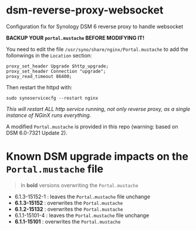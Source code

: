 # dsm-reverse-proxy-websocket
Configuration fix for Synology DSM 6 reverse proxy to handle websocket

**BACKUP YOUR `portal.mustache` BEFORE MODIFYING IT!**

You need to edit the file `/usr/syno/share/nginx/Portal.mustache` to add the follonwings in the `Location` section:

```
proxy_set_header Upgrade $http_upgrade;
proxy_set_header Connection "upgrade";
proxy_read_timeout 86400;
```

Then restart the httpd with: 
```
sudo synoservicecfg --restart nginx
```

*This will restart ALL http service running, not only reverse proxy, as a single instance of NGinX runs everything.*


A modified `Portal.mustache` is provided in this repo (warning: based on DSM 6.0-7321 Update 2).

# Known DSM upgrade impacts on the `Portal.mustache` file

> In **bold** versions overwriting the `Portal.mustache`

- 6.1.3-15152-1 : leaves the `Portal.mustache` file unchange
- **6.1.3-15152** : overwrites the `Portal.mustache`
- **6.1.2-15132** : overwrites the `Portal.mustache`
- 6.1.1-15101-4 : leaves the `Portal.mustache` file unchange
- **6.1.1-15101** : overwrites the `Portal.mustache`
